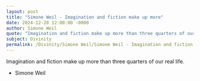 ```yaml
---
layout: post
title: "Simone Weil - Imagination and fiction make up more"
date: 2024-12-28 12:00:00 -0000
author: Simone Weil
quote: "Imagination and fiction make up more than three quarters of our real life."
subject: Divinity
permalink: /Divinity/Simone Weil/Simone Weil - Imagination and fiction make up more
---
```


Imagination and fiction make up more than three quarters of our real life.

- Simone Weil
